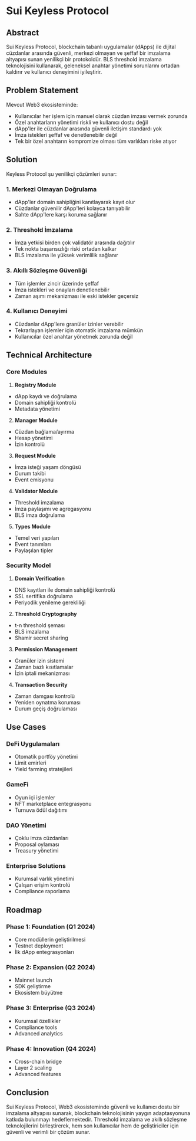 # Sui Keyless Protocol

## Abstract

Sui Keyless Protocol, blockchain tabanlı uygulamalar (dApps) ile dijital cüzdanlar arasında güvenli, merkezi olmayan ve şeffaf bir imzalama altyapısı sunan yenilikçi bir protokoldür. BLS threshold imzalama teknolojisini kullanarak, geleneksel anahtar yönetimi sorunlarını ortadan kaldırır ve kullanıcı deneyimini iyileştirir.

## Problem Statement

Mevcut Web3 ekosisteminde:

- Kullanıcılar her işlem için manuel olarak cüzdan imzası vermek zorunda
- Özel anahtarların yönetimi riskli ve kullanıcı dostu değil
- dApp'ler ile cüzdanlar arasında güvenli iletişim standardı yok
- İmza istekleri şeffaf ve denetlenebilir değil
- Tek bir özel anahtarın kompromize olması tüm varlıkları riske atıyor

## Solution

Keyless Protocol şu yenilikçi çözümleri sunar:

### 1. Merkezi Olmayan Doğrulama

- dApp'ler domain sahipliğini kanıtlayarak kayıt olur
- Cüzdanlar güvenilir dApp'leri kolayca tanıyabilir
- Sahte dApp'lere karşı koruma sağlanır

### 2. Threshold İmzalama

- İmza yetkisi birden çok validatör arasında dağıtılır
- Tek nokta başarısızlığı riski ortadan kalkar
- BLS imzalama ile yüksek verimlilik sağlanır

### 3. Akıllı Sözleşme Güvenliği

- Tüm işlemler zincir üzerinde şeffaf
- İmza istekleri ve onayları denetlenebilir
- Zaman aşımı mekanizması ile eski istekler geçersiz

### 4. Kullanıcı Deneyimi

- Cüzdanlar dApp'lere granüler izinler verebilir
- Tekrarlayan işlemler için otomatik imzalama mümkün
- Kullanıcılar özel anahtar yönetmek zorunda değil

## Technical Architecture

### Core Modules

1. **Registry Module**

- dApp kaydı ve doğrulama
- Domain sahipliği kontrolü
- Metadata yönetimi

2. **Manager Module**

- Cüzdan bağlama/ayırma
- Hesap yönetimi
- İzin kontrolü

3. **Request Module**

- İmza isteği yaşam döngüsü
- Durum takibi
- Event emisyonu

4. **Validator Module**

- Threshold imzalama
- İmza paylaşımı ve agregasyonu
- BLS imza doğrulama

5. **Types Module**

- Temel veri yapıları
- Event tanımları
- Paylaşılan tipler

### Security Model

1. **Domain Verification**

- DNS kayıtları ile domain sahipliği kontrolü
- SSL sertifika doğrulama
- Periyodik yenileme gerekliliği

2. **Threshold Cryptography**

- t-n threshold şeması
- BLS imzalama
- Shamir secret sharing

3. **Permission Management**

- Granüler izin sistemi
- Zaman bazlı kısıtlamalar
- İzin iptali mekanizması

4. **Transaction Security**

- Zaman damgası kontrolü
- Yeniden oynatma koruması
- Durum geçiş doğrulaması

## Use Cases

### DeFi Uygulamaları

- Otomatik portföy yönetimi
- Limit emirleri
- Yield farming stratejileri

### GameFi

- Oyun içi işlemler
- NFT marketplace entegrasyonu
- Turnuva ödül dağıtımı

### DAO Yönetimi

- Çoklu imza cüzdanları
- Proposal oylaması
- Treasury yönetimi

### Enterprise Solutions

- Kurumsal varlık yönetimi
- Çalışan erişim kontrolü
- Compliance raporlama

## Roadmap

### Phase 1: Foundation (Q1 2024)

- Core modüllerin geliştirilmesi
- Testnet deployment
- İlk dApp entegrasyonları

### Phase 2: Expansion (Q2 2024)

- Mainnet launch
- SDK geliştirme
- Ekosistem büyütme

### Phase 3: Enterprise (Q3 2024)

- Kurumsal özellikler
- Compliance tools
- Advanced analytics

### Phase 4: Innovation (Q4 2024)

- Cross-chain bridge
- Layer 2 scaling
- Advanced features

## Conclusion

Sui Keyless Protocol, Web3 ekosisteminde güvenli ve kullanıcı dostu bir imzalama altyapısı sunarak, blockchain teknolojisinin yaygın adaptasyonuna katkıda bulunmayı hedeflemektedir. Threshold imzalama ve akıllı sözleşme teknolojilerini birleştirerek, hem son kullanıcılar hem de geliştiriciler için güvenli ve verimli bir çözüm sunar.


